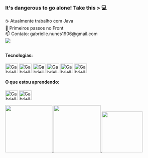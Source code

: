 ### It's dangerous to go alone! Take this > 💻

<div>☕ Atualmente trabalho com Java </div>
<div>🚀 Primeiros passos no Front </div>
<div>📫 Contato: gabrielle.nunes1906@gmail.com
<div><a href="https://www.linkedin.com/in/gabriellenuness/" target="_blank"><img src="https://img.shields.io/badge/-LinkedIn-%230077B5?style=for-the-badge&logo=linkedin&logoColor=white" target="_blank"></a> </div>

##
<h4>Tecnologias: </h4>
 <div style="display: inline_block">
 
 <img align="center" alt="Gabrielle-Java" height="30" width="40" src="https://cdn.jsdelivr.net/gh/devicons/devicon/icons/java/java-original.svg">
 <img align="center" alt="Gabrielle-Spring" height="30" width="40" src="https://cdn.jsdelivr.net/gh/devicons/devicon/icons/spring/spring-original.svg">
 <img align="center" alt="Gabrielle-Cobol" height="30" width="40" src="https://cdn.discordapp.com/attachments/725521920589692999/888514147665473546/cobol64.png">
 <img align="center" alt="Gabrielle-Ts" height="30" width="40" src="https://cdn.jsdelivr.net/gh/devicons/devicon/icons/typescript/typescript-plain.svg">
 <img align="center" alt="Gabrielle-Git" height="30" width="40" src="https://cdn.jsdelivr.net/gh/devicons/devicon/icons/git/git-original.svg">
 <img align="center" alt="Gabrielle-MySQL" height="30" width="40" src="https://cdn.jsdelivr.net/gh/devicons/devicon/icons/mysql/mysql-original.svg">
  
</div>

<h4>O que estou aprendendo: </h4>
 <div style="display: inline_block">
 
 <img align="center" alt="Gabrielle-Angular" height="30" width="40" src="https://cdn.jsdelivr.net/gh/devicons/devicon/icons/angularjs/angularjs-plain.svg">
 <img align="center" alt="Gabrielle-Linux" height="30" width="40" src="https://cdn.jsdelivr.net/gh/devicons/devicon/icons/linux/linux-original.svg">
          
 </div>

<br>
 <div>
  <a href="https://github.com/gabrielle-nunes">
  <img height="150em" src="https://github-readme-stats.vercel.app/api?username=gabrielle-nunes&show_icons=true&theme=radical&include_all_commits=true&count_private=true"/>
  <img height="150em" src="https://github-readme-stats.vercel.app/api/top-langs/?username=gabrielle-nunes&layout=compact&langs_count=7&theme=radical"/>
  <img height="130em" src="https://cdn.discordapp.com/attachments/725521920589692999/999333631032045668/octocat-1658329994422.png"/>
</div>
 
 <br>
 <div>
